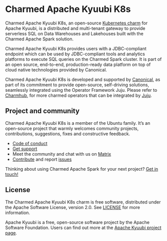 # Charmed Apache Kyuubi K8s

Charmed Apache Kyuubi K8s, an open-source [Kubernetes charm](https://juju.is/docs/olm/charmed-operator) for Apache Kyuubi, is a distributed and multi-tenant gateway to provide serverless SQL on Data Warehouses and Lakehouses built with the Charmed Apache Spark solution.

Charmed Apache Kyuubi K8s provides users with a JDBC-compliant endpoint which can be used by JDBC-compliant tools and analytics platforms to execute SQL queries on the Charmed Spark cluster.
It is part of an open source, end-to-end, production-ready data platform on top of cloud native technologies provided by Canonical.

Charmed Apache Kyuubi K8s is developed and supported by [Canonical](https://canonical.com/), as part of its commitment to provide open-source, self-driving solutions, seamlessly integrated using the Operator Framework Juju.
Please refer to [Charmhub](https://charmhub.io/), for more charmed operators that can be integrated by [Juju](https://juju.is/).

<!--IF YOU WANT TO SEE THIS DOC AS WELL AS FURTHER DOCS IN THE SIDE NAVIGATION OF THE DESCRIPTION TAB OF YOUR CHARM'S PAGE ON CHARMHUB: UNCOMMENT AND UPDATE THE NAVIGATION TABLE BELOW.

NOTES ON THE SYNTAX:
- LEVEL = NESTEDNESS LEVEL. CAN BE ONE OF 1, 2, 3.
- PATH = URL IN https://charmhub.io/CHARM-NAME/URL
- NAVLINK = TITLE TO BE DISPLAYED IN THE SIDE-NAVIGATION OF THE DESCRIPTION TAB OF YOUR CHARM'S PAGE ON CHARMHUB ALONG WITH ITS TRUNCATED DISCOURSE LINK. TIP: IF YOU WANT THE TITLE TO SHOW IN NAVIGATION BUT DO NOT YET HAVE A PAGE TO ATTACH TO IT, YOU CAN LEAVE THE LINK EMPTY.

NOTES ON THE CONTENT:
- THE HOME PAGE IS THIS INDEX PAGE.
- TUTORIAL, HOW-TO GUIDES, REFERENCE, EXPLANATION ARE OVERVIEW PAGES FOR EACH DIATAXIS CATEGORY: https://diataxis.fr/
- THE PAGES NESTED UNDER REFERENCE ARE THE PREGENERATED ACTIONS, CONFIGURATIONS, INTEGRATIONS, LIBRARIES, RESOURCES TABS OF YOUR CHARM. THEY ALL CONTAIN REFERENCE-TYPE INFORMATION.

CAUTION:
- ROWS WITH AN EMPTY LEVEL IN THE MIDDLE OF THE TABLE WILL CAUSE AN ERROR.
- ROWS COMMENTED OUT IN THE MIDDLE OF THE TABLE WILL CAUSE AN ERROR.
-->

<!--

# Navigation

| Level | Path | Navlink |
| -- | -- | -- |
| 1 |  | [Home](/t/<discourse-ID-for-this-index-page>) |
| 1 | tutorial | [install](/t/<discourse-ID>) |
| 1 | how-to | [How-to guides](/t/<discourse-ID>) |
| 2 | configure | [Configure](/t/<discourse-ID>)
| 1 | reference | [Reference](/t/<discourse-ID>) |
| 2 | actions | [Actions](<link to charm's Charmhub actions tab>) |
| 2 | configurations | [Configurations](<link to charm's Charmhub configurations tab>) |
| 2 | integrations | [Integrations](<link to charm's Charmhub integrations tab>) |
| 2 | libraries | [Libraries](<link to charm's Charmhub libraries tab>) |
| 2 | resources | [Resources](<link to charm's Charmhub resources tab>)
| 1 | explanation | [Explanation](/t/<discourse-ID>) |

-->

<!--
IF YOU NEED TO REDIRECT FROM AN OLD URL TO A NEW URL, UNCOMMENT AND UPDATE THE REDIRECTS TABLE BELOW ON THE TEMPLATE: | /EXAMPLE-CHARM/docs/OLD-URL | /EXAMPLE-CHARM/docs/NEW-URL |
-->

<!--

# Redirects

[details=Mapping table]
| Path | Location |
| -- | -- |
[/details]

-->

## Project and community

Charmed Apache Kyuubi K8s is a member of the Ubuntu family. It’s an open-source project that warmly welcomes community projects, contributions, suggestions, fixes and constructive feedback.

- [Code of conduct](https://ubuntu.com/community/code-of-conduct)
- [Get support](https://canonical.com/data)
- Meet the community and chat with us on [Matrix](https://matrix.to/#/#charmhub-data-platform:ubuntu.com)
- [Contribute](https://github.com/canonical/kyuubi-k8s-operator/blob/main/CONTRIBUTING.md) and report [issues](https://github.com/canonical/kyuubi-k8s-operator/issues/new)

<!-- FIXME: Do we share this? Is it just to link to the Jira board?
* [Roadmap](<link>)
-->

Thinking about using Charmed Apache Spark for your next project? [Get in touch!](https://canonical.com/data)

## License

The Charmed Apache Kyuubi K8s charm is free software, distributed under the Apache Software License, version 2.0. See [LICENSE](https://github.com/canonical/kyuubi-k8s-operator/blob/main/LICENSE) for more information.

Apache Kyuubi is a free, open-source software project by the Apache Software Foundation. Users can find out more at the [Apache Kyuubi project page](https://kyuubi.apache.org/).
